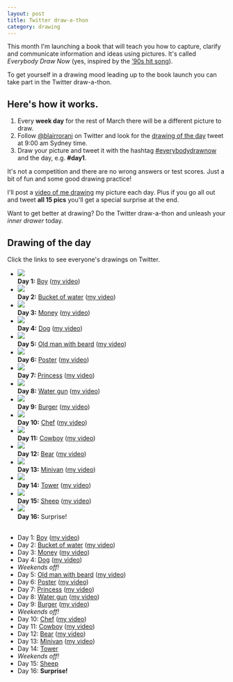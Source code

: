 ```yaml
---
layout: post
title: Twitter draw-a-thon
category: drawing
---
```


This month I'm launching a book that will teach you how to capture, clarify and communicate information and ideas using pictures. It's called *Everybody Draw Now* (yes, inspired by the <a href="https://www.youtube.com/watch?v=12VUjgYMm1U" target="_blank">’90s hit song</a>).

To get yourself in a drawing mood leading up to the book launch you can take part in the Twitter draw-a-thon.

## Here's how it works.

1. Every **week day** for the rest of March there will be a different picture to draw.
2. Follow <a href="http://twitter.com/blairrorani" target="_blank">@blairrorani</a> on Twitter and look for the <a href="#drawing-of-the-day">drawing of the day</a> tweet at 9:00 am Sydney time.
3. Draw your picture and tweet it with the hashtag <a href="https://twitter.com/hashtag/everybodydrawnow" target="_blank">#everybodydrawnow</a> and the day, e.g. **\#day1**.

It's not a competition and there are no wrong answers or test scores. Just a bit of fun and some good drawing practice!

I'll post a <a href="/drawathon-day-1">video of me drawing</a> my picture each day. Plus if you go all out and tweet **all 15 pics** you'll get a special surprise at the end.

Want to get better at drawing? Do the Twitter draw-a-thon and unleash your *inner drawer* today.

<a name="drawing-of-the-day"></a>
## Drawing of the day

Click the links to see everyone's drawings on Twitter.

<div class="row faces u-c-txt show-on-phablet">
  <ul class="special-grid">
    <li>
      <a href="" class="hide-link"><img src="https://pbs.twimg.com/media/B_w-o4KU0AA3Gx3.jpg"></a><br>
      <strong>Day 1:</strong> <a href="https://twitter.com/search?q=%23everybodydrawnow%20AND%20%23day1&src=typd" target="_blank">Boy</a> (<a href="/drawathon-day-1">my video</a>) <br>
    </li><li>
      <img src="https://pbs.twimg.com/media/B_2TgFaVAAISdtR.jpg"><br>
      <strong>Day 2:</strong>
      <a href="https://twitter.com/search?q=%23everybodydrawnow%20AND%20%23day2&src=typd" target="_blank">Bucket of water</a> (<a href="/drawathon-day-2">my video</a>)
    </li><li>
      <img src="https://pbs.twimg.com/media/B_7YorCU8AEZ5oS.jpg"><br>
      <strong>Day 3:</strong> <a href="https://twitter.com/search?q=%23everybodydrawnow%20AND%20%23day3&src=typd" target="_blank">Money</a> (<a href="/drawathon-day-3">my video</a>)<br>
    </li><li>
      <img src="https://pbs.twimg.com/media/CAKtWuqUUAAblBp.jpg"><br>
      <strong>Day 4:</strong>
      <a href="https://twitter.com/search?q=%23everybodydrawnow%20AND%20%23day4&src=typd" target="_blank">Dog</a> (<a href="/drawathon-day-4">my video</a>)<br>
    </li><li>
      <img src="https://pbs.twimg.com/media/CAUYTdBUIAA1j2d.jpg"><br>
      <strong>Day 5:</strong>
      <a href="https://twitter.com/search?q=%23everybodydrawnow%20AND%20%23day5&src=typd" target="_blank">Old man with beard</a> (<a href="/drawathon-day-5">my video</a>)
    </li><li>
      <img src="https://pbs.twimg.com/media/CAUY91FUkAADJo8.jpg"><br>
      <strong>Day 6:</strong>
      <a href="https://twitter.com/search?q=%23everybodydrawnow%20AND%20%23day6&src=typd" target="_blank">Poster</a> (<a href="/drawathon-day-6">my video</a>)<br>
    </li><li>
      <img src="https://pbs.twimg.com/media/CAgWR_QWUAEuW3z.jpg"><br>
      <strong>Day 7:</strong> <a href="https://twitter.com/search?q=%23everybodydrawnow%20AND%20%23day7&src=typd" target="_blank">Princess</a> (<a href="/drawathon-day-7">my video</a>)<br>
    </li><li>
      <img src="https://pbs.twimg.com/media/CAhbmF9WUAAoeWs.jpg"><br>
      <strong>Day 8:</strong>
      <a href="https://twitter.com/search?q=%23everybodydrawnow%20AND%20%23day8&src=typd" target="_blank">Water gun</a> (<a href="/drawathon-day-8">my video</a>)<br>
    </li><li>
      <img src="https://pbs.twimg.com/media/CAu8d-hWAAA7AIg.jpg"><br>
      <strong>Day 9:</strong> <a href="https://twitter.com/search?q=%23everybodydrawnow%20AND%20%23day9&src=typd" target="_blank">Burger</a> (<a href="/drawathon-day-9">my video</a>)<br>
    </li><li>
      <img src="https://pbs.twimg.com/media/CBE1iEAWYAAzpjH.jpg"><br>
      <strong>Day 10:</strong>
      <a href="https://twitter.com/search?q=%23everybodydrawnow%20AND%20%23day10&src=typd" target="_blank">Chef</a> (<a href="/drawathon-day-10">my video</a>)<br>
    </li><li>
      <img src="https://pbs.twimg.com/media/CBFexS2WYAUxTm-.jpg"><br>
      <strong>Day 11:</strong> <a href="https://twitter.com/search?q=%23everybodydrawnow%20AND%20%23day11&src=typd" target="_blank">Cowboy</a> (<a href="/drawathon-day-11">my video</a>)<br>
    </li><li>
      <img src="https://pbs.twimg.com/media/CBIsxo8WAAAmM6-.jpg"><br>
      <strong>Day 12:</strong>
      <a href="https://twitter.com/search?q=%23everybodydrawnow%20AND%20%23day12&src=typd" target="_blank">Bear</a> (<a href="/drawathon-day-12">my video</a>)<br>
    </li><li>
      <img src="https://pbs.twimg.com/media/CBJV7TFXIAEsIl8.jpg"><br>
      <strong>Day 13:</strong> <a href="https://twitter.com/search?q=%23everybodydrawnow%20AND%20%23day13&src=typd" target="_blank">Minivan</a> (<a href="/drawathon-day-13">my video</a>)<br>
    </li><li>
      <img src="https://pbs.twimg.com/media/CBJ_J05WgAAecse.jpg"><br>
      <strong>Day 14:</strong>
      <a href="https://twitter.com/search?q=%23everybodydrawnow%20AND%20%23day14&src=typd" target="_blank">Tower</a> (<a href="/drawathon-day-14">my video</a>)<br>
    </li><li>
      <img src="https://pbs.twimg.com/media/CBTO5lEWwAAwtBS.jpg"><br>
      <strong>Day 15:</strong> <a href="https://twitter.com/search?q=%23everybodydrawnow%20AND%20%23day15&src=typd" target="_blank">Sheep</a> (<a href="/drawathon-day-15">my video</a>)<br>
    </li><li>
    <img src="https://pbs.twimg.com/media/CBTQlpAVIAAHFcF.jpg"><br>
    <strong>Day 16:</strong> Surprise! <br><br>
    </li>
  </ul>
</div>

<div class="show-on-mobile">
<ul>
<li>Day 1: <a href="https://twitter.com/search?q=%23everybodydrawnow%20AND%20%23day1&src=typd" target="_blank">Boy</a> (<a href="/drawathon-day-1">my video</a>)</li>
<li>Day 2: <a href="https://twitter.com/search?q=%23everybodydrawnow%20AND%20%23day2&src=typd" target="_blank">Bucket of water</a> (<a href="/drawathon-day-2">my video</a>)</li>
<li>Day 3: <a href="https://twitter.com/search?q=%23everybodydrawnow%20AND%20%23day3&src=typd" target="_blank">Money</a> (<a href="/drawathon-day-3">my video</a>)</li>
<li>Day 4: <a href="https://twitter.com/search?q=%23everybodydrawnow%20AND%20%23day4&src=typd" target="_blank">Dog</a> (<a href="/drawathon-day-4">my video</a>)</li>
<li><em>Weekends off!</em></li>
<li>Day 5: <a href="https://twitter.com/search?q=%23everybodydrawnow%20AND%20%23day5&src=typd" target="_blank">Old man with beard</a> (<a href="/drawathon-day-5">my video</a>)</li>
<li>Day 6: <a href="https://twitter.com/search?q=%23everybodydrawnow%20AND%20%23day6&src=typd" target="_blank">Poster</a> (<a href="/drawathon-day-6">my video</a>)</li>
<li>Day 7: <a href="https://twitter.com/search?q=%23everybodydrawnow%20AND%20%23day7&src=typd" target="_blank">Princess</a> (<a href="/drawathon-day-7">my video</a>)</li>
<li>Day 8: <a href="https://twitter.com/search?q=%23everybodydrawnow%20AND%20%23day8&src=typd" target="_blank">Water gun</a> (<a href="/drawathon-day-8">my video</a>)</li>
<li>Day 9: <a href="https://twitter.com/search?q=%23everybodydrawnow%20AND%20%23day9&src=typd" target="_blank">Burger</a> (<a href="/drawathon-day-9">my video</a>)</li>
<li><em>Weekends off!</em></li>
<li>Day 10: <a href="https://twitter.com/search?q=%23everybodydrawnow%20AND%20%23day10&src=typd" target="_blank">Chef</a> (<a href="/drawathon-day-10">my video</a>)</li>
<li>Day 11: <a href="https://twitter.com/search?q=%23everybodydrawnow%20AND%20%23day11&src=typd" target="_blank">Cowboy</a> (<a href="/drawathon-day-11">my video</a>)</li>
<li>Day 12: <a href="https://twitter.com/search?q=%23everybodydrawnow%20AND%20%23day12&src=typd" target="_blank">Bear</a> (<a href="/drawathon-day-12">my video</a>)</li>
<li>Day 13: <a href="https://twitter.com/search?q=%23everybodydrawnow%20AND%20%23day13&src=typd" target="_blank">Minivan</a> (<a href="/drawathon-day-13">my video</a>)</li>
<li>Day 14: <a href="https://twitter.com/search?q=%23everybodydrawnow%20AND%20%23day14&src=typd" target="_blank">Tower</a></li>
<li><em>Weekends off!</em></li>
<li>Day 15: <a href="https://twitter.com/search?q=%23everybodydrawnow%20AND%20%23day15&src=typd" target="_blank">Sheep</a></li></li>
<li>Day 16: <strong>Surprise!</strong></li>
</ul>

</div>
